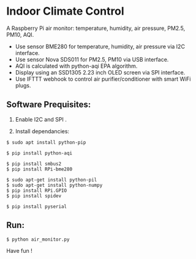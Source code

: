 # Indoor Climate Control
A Raspberry Pi air monitor: temperature, humidity, air pressure, PM2.5, PM10, AQI.
- Use sensor BME280 for temperature, humidity, air pressure via I2C interface.
- Use sensor Nova SDS011 for PM2.5, PM10 via USB interface.
- AQI is calculated with python-aqi EPA algorithm.
- Display using an SSD1305 2.23 inch OLED screen via SPI interface.
- Use IFTTT webhook to control air purifier/conditioner with smart WiFi plugs.

## Software Prequisites:

1. Enable I2C and SPI .

2. Install dependancies:
```
$ sudo apt install python-pip

$ pip install python-aqi

$ pip install smbus2
$ pip install RPi-bme280

$ sudo apt-get install python-pil
$ sudo apt-get install python-numpy
$ pip install RPi.GPIO
$ pip install spidev

$ pip install pyserial
```

## Run:
```
$ python air_monitor.py
```
Have fun !
